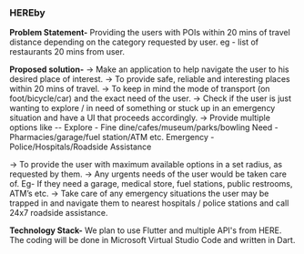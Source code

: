 ### HEREby

**Problem Statement-** Providing the users with POIs within 20 mins of travel distance depending on the category requested by user. eg - list of restaurants 20 mins from user.

**Proposed solution-** -> Make an application to help navigate the user to his desired place of interest.
-> To provide safe, reliable and interesting places within 20 mins of travel.
-> To keep in mind the mode of transport (on foot/bicycle/car) and the exact need of the user.
-> Check if the user is just wanting to explore / in need of something or stuck up in an emergency situation and have a UI that proceeds accordingly.
-> Provide multiple options like -- Explore - Fine dine/cafes/museum/parks/bowling 
                                    Need - Pharmacies/garage/fuel station/ATM etc.
                                    Emergency - Police/Hospitals/Roadside Assistance

-> To provide the user with maximum available options in a set radius, as requested by them.
-> Any urgents needs of the user would be taken care of. Eg- If they need a garage, medical store, fuel stations, public restrooms, ATM’s etc.
-> Take care of any emergency situations the user may be trapped in and navigate them to nearest hospitals / police stations and call 24x7 roadside assistance.

**Technology Stack-** We plan to use Flutter and multiple API's from HERE. The coding will be done in Microsoft Virtual Studio Code and written in Dart.

